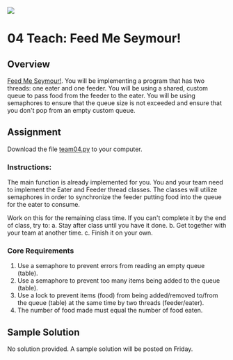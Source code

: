 ![](../../banner.png)

# 04 Teach: Feed Me Seymour!

## Overview

[Feed Me Seymour!](https://www.youtube.com/watch?v=L7SkrYF8lCU). You will be implementing a program that has two threads: one eater and one feeder. You will be using a shared, custom queue to pass food from the feeder to the eater. You will be using semaphores to ensure that the queue size is not exceeded and ensure that you don't pop from an empty custom queue.

## Assignment

Download the file [team04.py](team04.py) to your computer. 

### Instructions:

The main function is already implemented for you. You and your team need to implement the Eater and Feeder thread classes. The classes will utilize semaphores in order to synchronize the feeder putting food into the queue for the eater to consume. 

Work on this for the remaining class time. If you can't complete it by the end of class, try to:
   a. Stay after class until you have it done.
   b. Get together with your team at another time.
   c. Finish it on your own.

### Core Requirements

1. Use a semaphore to prevent errors from reading an empty queue (table).
2. Use a semaphore to prevent too many items being added to the queue (table).
3. Use a lock to prevent items (food) from being added/removed to/from the queue (table) at the same time by two threads (feeder/eater).
4. The number of food made must equal the number of food eaten.

## Sample Solution

No solution provided. A sample solution will be posted on Friday.
